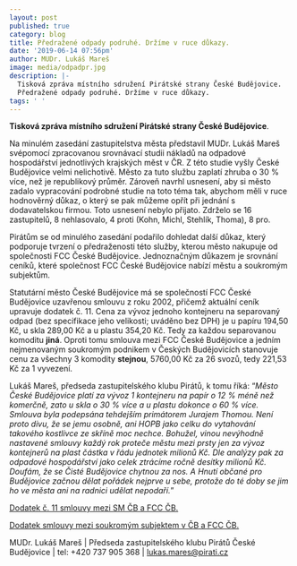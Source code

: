 ```yaml
---
layout: post
published: true
category: blog
title: Předražené odpady podruhé. Držíme v ruce důkazy.
date: '2019-06-14 07:56pm'
author: MUDr. Lukáš Mareš
image: media/odpadpr.jpg
description: |-
  Tisková zpráva místního sdružení Pirátské strany České Budějovice.
  Předražené odpady podruhé. Držíme v ruce důkazy.
tags: ' '
---
```

**Tisková zpráva místního sdružení Pirátské strany České Budějovice**.

Na minulém zasedání zastupitelstva města představil MUDr. Lukáš Mareš svépomocí zpracovanou srovnávací studii nákladů na odpadové hospodářství jednotlivých krajských měst v ČR. Z této studie vyšly České Budějovice velmi nelichotivě. Město za tuto službu zaplatí zhruba o 30 % více, než je republikový průměr. Zároveň navrhl usnesení, aby si město zadalo vypracování podrobné studie na toto téma tak, abychom měli v ruce hodnověrný důkaz, o který se pak můžeme opřít při jednání s dodavatelskou firmou. Toto usnesení nebylo přijato. Zdrželo se 16 zastupitelů, 8 nehlasovalo, 4 proti (Kohn, Michl, Stehlík, Thoma), 8 pro.



Pirátům se od minulého zasedání podařilo dohledat další důkaz, který podporuje tvrzení o předraženosti této služby, kterou město nakupuje od společnosti FCC České Budějovice. Jednoznačným důkazem je srovnání ceníků, které společnost FCC České Budějovice nabízí městu a soukromým subjektům.



Statutární město České Budějovice má se společností FCC České Budějovice uzavřenou smlouvu z roku 2002, přičemž aktuální ceník upravuje dodatek č. 11. Cena za vývoz jednoho kontejneru na separovaný odpad (bez specifikace jeho velikosti; uváděno bez DPH) je u papíru 194,50 Kč, u skla 289,00 Kč a u plastu 354,20 Kč. Tedy za každou separovanou komoditu **jiná**. Oproti tomu smlouva mezi FCC České Budějovice a jedním nejmenovaným soukromým podnikem v Českých Budějovicích stanovuje cenu za všechny 3 komodity **stejnou**, 5760,00 Kč za 26 svozů, tedy 221,53 Kč za 1 vyvezení. 



Lukáš Mareš, předseda zastupitelského klubu Pirátů, k tomu říká: “_Město České Budějovice platí za vývoz 1 kontejneru na papír o 12 % méně než komerčně, zato u skla o 30 % více a u plastu dokonce o 60 % více. Smlouva byla podepsána tehdejším primátorem Jurajem Thomou. Není proto divu, že se jemu osobně, ani HOPB jako celku do vytahování takového kostlivce ze skříně moc nechce. Bohužel, vinou nevýhodně nastavené smlouvy každý rok proteče městu mezi prsty jen za vývoz kontejnerů na plast částka v řádu jednotek milionů Kč. Dle analýzy pak za odpadové hospodářství jako celek ztrácíme ročně desítky milionů Kč. Doufám, že se Čisté Budějovice chytnou za nos. A Hnutí občané pro Budějovice začnou dělat pořádek nejprve u sebe, protože do té doby se jim ho ve města ani na radnici udělat nepodaří._”





[Dodatek č. 11 smlouvy mezi SM ČB a FCC ČB.](https://www.c-budejovice.cz/smlouva/detail?id=2007000565)


[Dodatek smlouvy mezi soukromým subjektem v ČB a FCC ČB.
](https://docdro.id/bVVVZwT)



MUDr. Lukáš Mareš | Předseda zastupitelského klubu Pirátů České Budějovice | tel: +420 737 905 368 | [lukas.mares@pirati.cz
](mailto:lukas.mares@pirati.cz)
